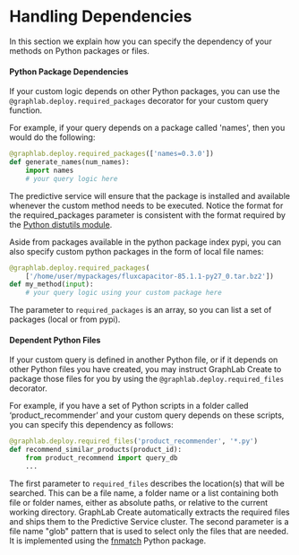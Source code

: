 # Handling Dependencies

In this section we explain how you can specify the dependency of your methods on Python packages or files.

#### Python Package Dependencies

If your custom logic depends on other Python packages, you can use the `@graphlab.deploy.required_packages` decorator for your custom query function.

For example, if your query depends on a package called 'names', then you would do the following:

```python
@graphlab.deploy.required_packages(['names=0.3.0'])
def generate_names(num_names):
    import names
    # your query logic here
```

The predictive service will ensure that the package is installed and available whenever the custom method needs to be executed.
Notice the format for the required_packages parameter is consistent with the format required by the [Python distutils module](https://docs.python.org/2.7/library/distutils.html).

Aside from packages available in the python package index pypi, you can also specify custom python packages in the form of local file names:

```python
@graphlab.deploy.required_packages(
    ['/home/user/mypackages/fluxcapacitor-85.1.1-py27_0.tar.bz2'])
def my_method(input):
    # your query logic using your custom package here
```

The parameter to `required_packages` is an array, so you can list a set of packages (local or from pypi).

#### Dependent Python Files

If your custom query is defined in another Python file, or if it depends on other Python files you have created, you may instruct GraphLab Create to package those files for you by using the `@graphlab.deploy.required_files` decorator.

For example, if you have a set of Python scripts in a folder called ‘product_recommender’ and your custom query depends on these scripts, you can specify this dependency as follows:

```python
@graphlab.deploy.required_files('product_recommender', '*.py')
def recommend_similar_products(product_id):
    from product_recommend import query_db
    ...
```

The first parameter to `required_files` describes the location(s) that will be searched. This can be a file name, a folder name or a list containing both file or folder names, either as absolute paths, or relative to the current working directory. GraphLab Create automatically extracts the required files and ships them to the Predictive Service cluster. The second parameter is a file name "glob" pattern that is used to select only the files that are needed. It is implemented using the [fnmatch](https://docs.python.org/2/library/fnmatch.html) Python package.
